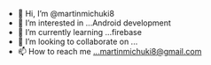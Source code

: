 - 👋 Hi, I’m @martinmichuki8
- 👀 I’m interested in ...Android development
- 🌱 I’m currently learning ...firebase
- 💞️ I’m looking to collaborate on ...
- 📫 How to reach me ...martinmichuki8@gmail.com

<!---
martinmichuki8/martinmichuki8 is a ✨ special ✨ repository because its `README.md` (this file) appears on your GitHub profile.
You can click the Preview link to take a look at your changes.
--->
